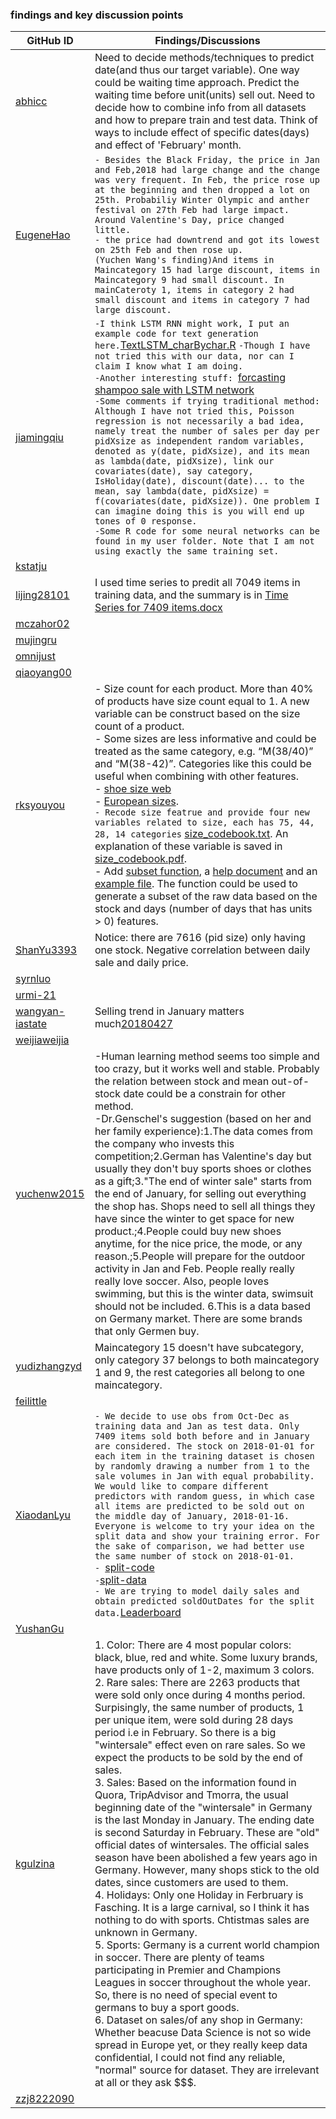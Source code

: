### findings and key discussion points 

| GitHub ID | Findings/Discussions |
|---|--------------------|
| [abhicc](https://github.com/abhicc) | Need to decide methods/techniques to predict date(and thus our target variable). One way could be waiting time approach. Predict the waiting time before unit(units) sell out. Need to decide how to combine info from all datasets and how to prepare train and test data. Think of ways to include effect of specific dates(days) and effect of 'February' month.  |
| [EugeneHao](https://github.com/EugeneHao) |`- Besides the Black Friday, the price in Jan and Feb,2018 had large change and the change was very frequent. In Feb, the price rose up at the beginning and then dropped a lot on 25th. Probabiliy Winter Olympic and anther festival on 27th Feb had large impact. Around Valentine's Day, price changed little. ` <br/>`- the price had downtrend and got its lowest on 25th Feb and then rose up. `<br/>`(Yuchen Wang's finding)And items in Maincategory 15 had large discount, items in Maincategory 9 had small discount. In mainCateroty 1, items in category 2 had small discount and items in category 7 had large discount.`  |
| [jiamingqiu](https://github.com/jiamingqiu) |`-I think LSTM RNN might work, I put an example code for text generation here.`[TextLSTM_charBychar.R](https://github.com/ISU-DMC/dmc2018/blob/master/users/jiamingqiu/TextLSTM_charBychar.R) `-Though I have not tried this with our data, nor can I claim I know what I am doing.` <br/> `-Another interesting stuff: `[forcasting shampoo sale with LSTM network](https://machinelearningmastery.com/time-series-forecasting-long-short-term-memory-network-python/)<br/> `-Some comments if trying traditional method: Although I have not tried this, Poisson regression is not necessarily a bad idea, namely treat the number of sales per day per pidXsize as independent random variables, denoted as y(date, pidXsize), and its mean as lambda(date, pidXsize), link our covariates(date), say category, IsHoliday(date), discount(date)... to the mean, say lambda(date, pidXsize) = f(covariates(date, pidXsize)). One problem I can imagine doing this is you will end up tones of 0 response.`<br/>`-Some R code for some neural networks can be found in my user folder. Note that I am not using exactly the same training set.`| 
| [kstatju](https://github.com/kstatju) | |
| [lijing28101](https://github.com/lijing28101) |I used time series to predit all 7049 items in training data, and the summary is in [Time Series for 7409 items.docx](https://github.com/ISU-DMC/dmc2018/blob/master/users/lijing28101/Time%20Series%20for%207409%20items.docx) |
| [mczahor02](https://github.com/mczahor02) | |
| [mujingru](https://github.com/mujingru) | |
| [omnijust](https://github.com/omnijust) | |
| [qiaoyang00](https://github.com/qiaoyang00) | |
| [rksyouyou](https://github.com/rksyouyou) | - Size count for each product. More than 40% of products have size count equal to 1. A new variable can be construct based on the size count of a product.<br/> - Some sizes are less informative and could be treated as the same category, e.g. “M(38/40)” and “M(38-42)”. Categories like this could be useful when combining with other features. <br/> - [shoe size web](https://www.healthyfeetstore.com/shoe-length-sizing-charts.html)<br/> - [European sizes](https://www.blitzresults.com/en/european-sizes/). <br/> `- Recode size featrue and provide four new variables related to size, each has 75, 44, 28, 14 categories` [size_codebook.txt](https://github.com/ISU-DMC/dmc2018/blob/master/users/rksyouyou/size_clean/size_codebook.txt). An explanation of these variable is saved in [size_codebook.pdf](https://github.com/ISU-DMC/dmc2018/blob/master/users/rksyouyou/size_clean/size_codebook.pdf). <br/> - Add [subset function](https://github.com/ISU-DMC/dmc2018/blob/master/users/rksyouyou/subset_funs/subset_days_stock.R), a [help document](https://github.com/ISU-DMC/dmc2018/blob/master/users/rksyouyou/subset_funs/days_stocks.pdf) and an [example file](https://github.com/ISU-DMC/dmc2018/blob/master/users/rksyouyou/subset_funs/example.R). The function could be used to generate a subset of the raw data based on the stock and days (number of days that has units > 0) features.  |
| [ShanYu3393](https://github.com/ShanYu3393) | Notice: there are 7616 (pid size) only having one stock. Negative correlation between daily sale and daily price. |
| [syrnluo](https://github.com/syrnluo) | |
| [urmi-21](https://github.com/urmi-21) | |
| [wangyan-iastate](https://github.com/wangyan-iastate) |Selling trend in January matters much[20180427](https://github.com/ISU-DMC/dmc2018/blob/master/users/wangyan-iastate/0427.docx)|
| [weijiaweijia](https://github.com/weijiaweijia) | |
| [yuchenw2015](https://github.com/yuchenw2015) |-Human learning method seems too simple and too crazy, but it works well and stable. Probably the relation between stock and mean out-of-stock date could be a constrain for other method.<br/>-Dr.Genschel's suggestion (based on her and her family experience):1.The data comes from the company who invests this competition;2.German has Valentine's day but usually they don't buy sports shoes or clothes as a gift;3."The end of winter sale" starts from the end of January, for selling out everything the shop has. Shops need to sell all things they have since the winter to get space for new product.;4.People could buy new shoes anytime, for the nice price, the mode, or any reason.;5.People will prepare for the outdoor activity in Jan and Feb. People really really really love soccer. Also, people loves swimming, but this is the winter data, swimsuit should not be included. 6.This is a data based on Germany market. There are some brands that only Germen buy.|
| [yudizhangzyd](https://github.com/yudizhangzyd) | Maincategory 15 doesn't have subcategory, only category 37 belongs to both maincategory 1 and 9, the rest categories all belong to one maincategory. |
| [feilittle](https://github.com/feilittle) | |
| [XiaodanLyu](https://github.com/XiaodanLyu) |`- We decide to use obs from Oct-Dec as training data and Jan as test data. Only 7409 items sold both before and in January are considered. The stock on 2018-01-01 for each item in the training dataset is chosen by randomly drawing a number from 1 to the sale volumes in Jan with equal probability. We would like to compare different predictors with random guess, in which case all items are predicted to be sold out on the middle day of January, 2018-01-16. Everyone is welcome to try your idea on the split data and show your training error. For the sake of comparison, we had better use the same number of stock on 2018-01-01.`<br/>`- `[split-code](https://github.com/ISU-DMC/dmc2018/blob/master/users/XiaodanLyu/data_split.md)<br/>` - `[split-data](https://github.com/ISU-DMC/dmc2018/tree/master/users/XiaodanLyu/data_clean)<br/>`- We are trying to model daily sales and obtain predicted soldOutDates for the split data.`[Leaderboard](https://docs.google.com/spreadsheets/d/18DrrDDqp36sUaq_ecZBehLdjNUpEvIGtVxrjoxeVxPo/edit?usp=sharing)|
| [YushanGu](https://github.com/YushanGu) | |
| [kgulzina](https://github.com/kgulzina) | 1. Color: There are 4 most popular colors: black, blue, red and white. Some luxury brands, have products only of 1-2, maximum 3 colors. <br/> 2. Rare sales: There are 2263 products that were sold only once during 4 months period. Surpisingly, the same number of products, 1 per unique item, were sold during 28 days period i.e in February. So there is a big "wintersale" effect even on rare sales. So we expect the products to be sold by the end of sales.<br/> 3. Sales: Based on the information found in Quora, TripAdvisor and Tmorra, the usual beginning date of the "wintersale" in Germany is the last Monday in January. The ending date is second Saturday in February. These are "old" official dates of wintersales. The official sales season have been abolished a few years ago in Germany. However, many shops stick to the old dates, since customers are used to them.<br/> 4. Holidays: Only one Holiday in Ferbruary is Fasching. It is a large carnival, so I think it has nothing to do with sports. Chtistmas sales are unknown in Germany.<br/> 5. Sports: Germany is a current world champion in soccer. There are plenty of teams participating in Premier and Champions Leagues in soccer throughout the whole year. So, there is no need of special event to germans to buy a sport goods.<br/> 6. Dataset on sales/of any shop in Germany: Whether beacuse Data Science is not so wide spread in Europe yet, or they really keep data confidential, I could not find any reliable, "normal" source for dataset. They are irrelevant at all or they ask $$$. |
[zzj8222090](https://github.com/zzj8222090) | |
